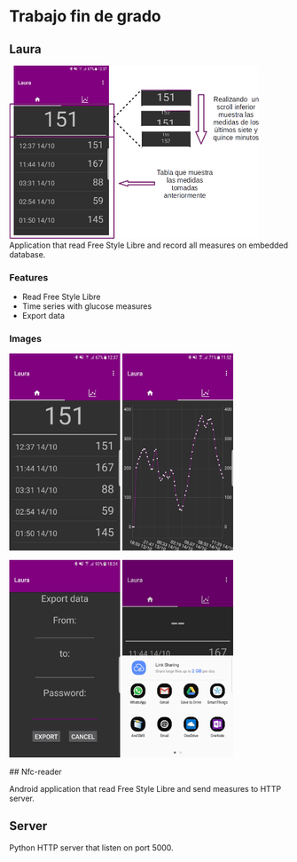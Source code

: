 # Trabajo fin de grado
## Laura
<img src="images/home_explained.jpeg" alt="Explicación pantalla principal" width="450px"/>
Application that read Free Style Libre and record all measures on embedded database.

### Features
- Read Free Style Libre
- Time series with glucose measures
- Export data

### Images
<p float="left">
  <img src="images/home_1.jpeg" alt="Pantalla principal" width="200"/>
  <img src="images/chart.jpeg" alt="Gráfica" width="200"/>
</p>
<p float="left">
  <img src="images/export_data_1.jpeg" alt="Pantalla Principal" width="200"/>
  <img src="images/export_data_2.jpeg" alt="Pantalla Principal" width="200"/>
</p>
## Nfc-reader

Android application that read Free Style Libre and send measures to HTTP server.

## Server

Python HTTP server that listen on port 5000.
